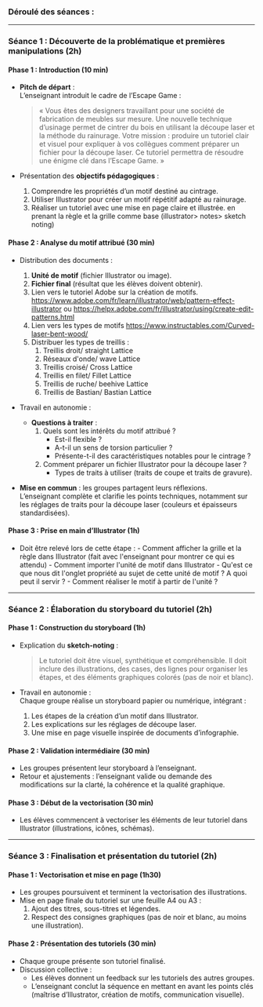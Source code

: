 ### **Déroulé des séances :**

---

### **Séance 1 : Découverte de la problématique et premières manipulations (2h)**

#### **Phase 1 : Introduction (10 min)**

- **Pitch de départ** :  
    L’enseignant introduit le cadre de l’Escape Game :
    
    > « Vous êtes des designers travaillant pour une société de fabrication de meubles sur mesure. Une nouvelle technique d’usinage permet de cintrer du bois en utilisant la découpe laser et la méthode du rainurage. Votre mission : produire un tutoriel clair et visuel pour expliquer à vos collègues comment préparer un fichier pour la découpe laser. Ce tutoriel permettra de résoudre une énigme clé dans l’Escape Game. »
    
- Présentation des **objectifs pédagogiques** :
    
    1. Comprendre les propriétés d’un motif destiné au cintrage.
    2. Utiliser Illustrator pour créer un motif répétitif adapté au rainurage.
    3. Réaliser un tutoriel avec une mise en page claire et illustrée. en prenant la règle et la grille comme base (illustrator> notes> sketch noting)

#### **Phase 2 : Analyse du motif attribué (30 min)**

- Distribution des documents :
    
    1. **Unité de motif** (fichier Illustrator ou image).
    2. **Fichier final** (résultat que les élèves doivent obtenir).
    3. Lien vers le tutoriel Adobe sur la création de motifs. https://www.adobe.com/fr/learn/illustrator/web/pattern-effect-illustrator ou https://helpx.adobe.com/fr/illustrator/using/create-edit-patterns.html
    4. Lien vers les types de motifs https://www.instructables.com/Curved-laser-bent-wood/
    5. Distribuer les types de treillis : 
	    1. Treillis droit/ straight Lattice
	    2. Réseaux d'onde/ wave Lattice
	    3. Treillis croisé/ Cross Lattice
	    4. Treillis en filet/ Fillet Lattice
	    5. Treillis de ruche/ beehive Lattice
	    6.  Treillis de Bastian/ Bastian Lattice

       
- Travail en autonomie :
    
    - **Questions à traiter** :
        1. Quels sont les intérêts du motif attribué ?
            - Est-il flexible ?
            - A-t-il un sens de torsion particulier ?
            - Présente-t-il des caractéristiques notables pour le cintrage ?
        2. Comment préparer un fichier Illustrator pour la découpe laser ?
            - Types de traits à utiliser (traits de coupe et traits de gravure).
- **Mise en commun** : les groupes partagent leurs réflexions.  
    L’enseignant complète et clarifie les points techniques, notamment sur les réglages de traits pour la découpe laser (couleurs et épaisseurs standardisées).

#### **Phase 3 : Prise en main d’Illustrator (1h)**
- Doit être relevé lors de cette étape : 
	   - Comment afficher la grille et la règle dans Illustrator (fait avec l'enseignant pour montrer ce qui es attendu)
	   - Comment importer l'unité de motif dans Illustrator
	   - Qu'est ce que nous dit l'onglet propriété au sujet de cette unité de motif ? A quoi peut il servir ? 
	   - Comment réaliser le motif à partir de l'unité ? 
---

### **Séance 2 : Élaboration du storyboard du tutoriel (2h)**

#### **Phase 1 : Construction du storyboard (1h)**

- Explication du **sketch-noting** :
    
    > Le tutoriel doit être visuel, synthétique et compréhensible. Il doit inclure des illustrations, des cases, des lignes pour organiser les étapes, et des éléments graphiques colorés (pas de noir et blanc).
    
- Travail en autonomie :  
    Chaque groupe réalise un storyboard papier ou numérique, intégrant :
    
    1. Les étapes de la création d’un motif dans Illustrator.
    2. Les explications sur les réglages de découpe laser.
    3. Une mise en page visuelle inspirée de documents d’infographie.

#### **Phase 2 : Validation intermédiaire (30 min)**

- Les groupes présentent leur storyboard à l’enseignant.
- Retour et ajustements : l’enseignant valide ou demande des modifications sur la clarté, la cohérence et la qualité graphique.

#### **Phase 3 : Début de la vectorisation (30 min)**

- Les élèves commencent à vectoriser les éléments de leur tutoriel dans Illustrator (illustrations, icônes, schémas).

---

### **Séance 3 : Finalisation et présentation du tutoriel (2h)**

#### **Phase 1 : Vectorisation et mise en page (1h30)**

- Les groupes poursuivent et terminent la vectorisation des illustrations.
- Mise en page finale du tutoriel sur une feuille A4 ou A3 :
    1. Ajout des titres, sous-titres et légendes.
    2. Respect des consignes graphiques (pas de noir et blanc, au moins une illustration).

#### **Phase 2 : Présentation des tutoriels (30 min)**

- Chaque groupe présente son tutoriel finalisé.
- Discussion collective :
    - Les élèves donnent un feedback sur les tutoriels des autres groupes.
    - L’enseignant conclut la séquence en mettant en avant les points clés (maîtrise d’Illustrator, création de motifs, communication visuelle).
